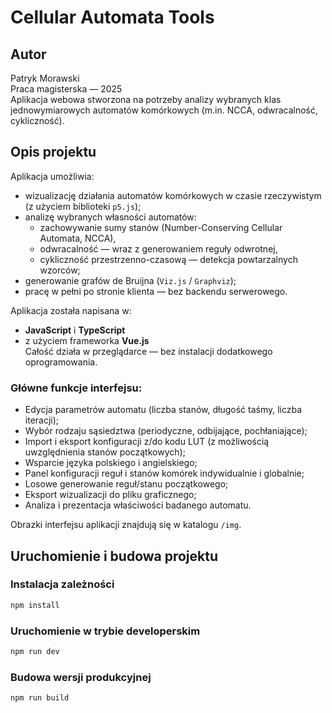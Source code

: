 # Cellular Automata Tools

## Autor

Patryk Morawski  
Praca magisterska — 2025  
Aplikacja webowa stworzona na potrzeby analizy wybranych klas jednowymiarowych automatów komórkowych (m.in. NCCA, odwracalność, cykliczność).

## Opis projektu

Aplikacja umożliwia:

- wizualizację działania automatów komórkowych w czasie rzeczywistym (z użyciem biblioteki `p5.js`);
- analizę wybranych własności automatów:
  - zachowywanie sumy stanów (Number-Conserving Cellular Automata, NCCA),
  - odwracalność — wraz z generowaniem reguły odwrotnej,
  - cykliczność przestrzenno-czasową — detekcja powtarzalnych wzorców;
- generowanie grafów de Bruijna (`Viz.js` / `Graphviz`);
- pracę w pełni po stronie klienta — bez backendu serwerowego.

Aplikacja została napisana w:

- **JavaScript** i **TypeScript**
- z użyciem frameworka **Vue.js**  
  Całość działa w przeglądarce — bez instalacji dodatkowego oprogramowania.

### Główne funkcje interfejsu:

- Edycja parametrów automatu (liczba stanów, długość taśmy, liczba iteracji);
- Wybór rodzaju sąsiedztwa (periodyczne, odbijające, pochłaniające);
- Import i eksport konfiguracji z/do kodu LUT (z możliwością uwzględnienia stanów początkowych);
- Wsparcie języka polskiego i angielskiego;
- Panel konfiguracji reguł i stanów komórek indywidualnie i globalnie;
- Losowe generowanie reguł/stanu początkowego;
- Eksport wizualizacji do pliku graficznego;
- Analiza i prezentacja właściwości badanego automatu.

Obrazki interfejsu aplikacji znajdują się w katalogu `/img`.

## Uruchomienie i budowa projektu

### Instalacja zależności

```sh
npm install
```

### Uruchomienie w trybie developerskim

```sh
npm run dev
```

### Budowa wersji produkcyjnej

```sh
npm run build
```
